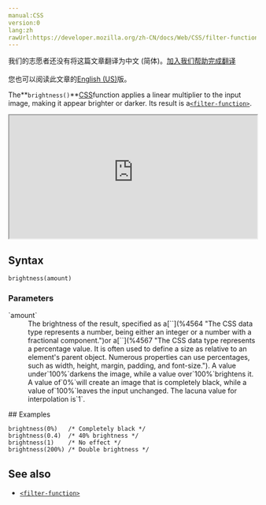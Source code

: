 ```yaml
---
manual:CSS
version:0
lang:zh
rawUrl:https://developer.mozilla.org/zh-CN/docs/Web/CSS/filter-function/brightness
---
```




<bdi>我们的志愿者还没有将这篇文章翻译为<bdi>中文 (简体)</bdi>。[加入我们帮助完成翻译](%29300 "")<br></br>您也可以阅读此文章的[English (US)](%29301 "")版。</bdi>






The**`brightness()`**[CSS](%427 "")function applies a linear multiplier to the input image, making it appear brighter or darker. Its result is a[`<filter-function>`](%28327 "The <filter-function> CSS data type represents a graphical effect that can change the appearance of an input image. It is used in the filter and backdrop-filter properties.").

<iframe src='https://interactive-examples.mdn.mozilla.net/pages/css/function-brightness.html' width='100%' height='250'></iframe>

## Syntax<a name="Syntax"></a>

```
brightness(amount)
```

### Parameters<a name="Parameters"></a>
<dl><dt id=''>`amount`</dt><dd>The brightness of the result, specified as a[`<number>`](%4564 "The <number> CSS data type represents a number, being either an integer or a number with a fractional component.")or a[`<percentage>`](%4567 "The <percentage> CSS data type represents a percentage value. It is often used to define a size as relative to an element's parent object. Numerous properties can use percentages, such as width, height, margin, padding, and font-size."). A value under`100%`darkens the image, while a value over`100%`brightens it. A value of`0%`will create an image that is completely black, while a value of`100%`leaves the input unchanged. The lacuna value for interpolation is`1`.</dd></dl>
## Examples<a name="Examples"></a>

```
brightness(0%)   /* Completely black */
brightness(0.4)  /* 40% brightness */
brightness(1)    /* No effect */
brightness(200%) /* Double brightness */
```

## See also<a name="See_also"></a>

* [`<filter-function>`](%28327 "The <filter-function> CSS data type represents a graphical effect that can change the appearance of an input image. It is used in the filter and backdrop-filter properties.")



